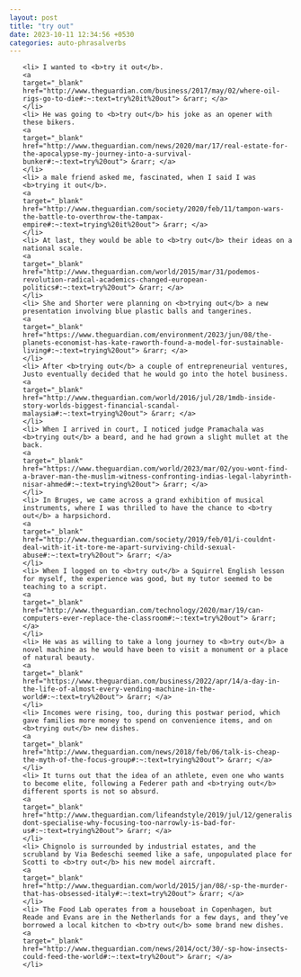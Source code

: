 ```yaml
---
layout: post
title: "try out"
date: 2023-10-11 12:34:56 +0530
categories: auto-phrasalverbs
---
```

<ol>

    <li> I wanted to <b>try it out</b>.
    <a 
    target="_blank" 
    href="http://www.theguardian.com/business/2017/may/02/where-oil-rigs-go-to-die#:~:text=try%20it%20out"> &rarr; </a>
    </li>
    <li> He was going to <b>try out</b> his joke as an opener with these bikers.
    <a 
    target="_blank" 
    href="http://www.theguardian.com/news/2020/mar/17/real-estate-for-the-apocalypse-my-journey-into-a-survival-bunker#:~:text=try%20out"> &rarr; </a>
    </li>
    <li> a male friend asked me, fascinated, when I said I was <b>trying it out</b>.
    <a 
    target="_blank" 
    href="http://www.theguardian.com/society/2020/feb/11/tampon-wars-the-battle-to-overthrow-the-tampax-empire#:~:text=trying%20it%20out"> &rarr; </a>
    </li>
    <li> At last, they would be able to <b>try out</b> their ideas on a national scale.
    <a 
    target="_blank" 
    href="http://www.theguardian.com/world/2015/mar/31/podemos-revolution-radical-academics-changed-european-politics#:~:text=try%20out"> &rarr; </a>
    </li>
    <li> She and Shorter were planning on <b>trying out</b> a new presentation involving blue plastic balls and tangerines.
    <a 
    target="_blank" 
    href="https://www.theguardian.com/environment/2023/jun/08/the-planets-economist-has-kate-raworth-found-a-model-for-sustainable-living#:~:text=trying%20out"> &rarr; </a>
    </li>
    <li> After <b>trying out</b> a couple of entrepreneurial ventures, Justo eventually decided that he would go into the hotel business.
    <a 
    target="_blank" 
    href="http://www.theguardian.com/world/2016/jul/28/1mdb-inside-story-worlds-biggest-financial-scandal-malaysia#:~:text=trying%20out"> &rarr; </a>
    </li>
    <li> When I arrived in court, I noticed judge Pramachala was <b>trying out</b> a beard, and he had grown a slight mullet at the back.
    <a 
    target="_blank" 
    href="https://www.theguardian.com/world/2023/mar/02/you-wont-find-a-braver-man-the-muslim-witness-confronting-indias-legal-labyrinth-nisar-ahmed#:~:text=trying%20out"> &rarr; </a>
    </li>
    <li> In Bruges, we came across a grand exhibition of musical instruments, where I was thrilled to have the chance to <b>try out</b> a harpsichord.
    <a 
    target="_blank" 
    href="http://www.theguardian.com/society/2019/feb/01/i-couldnt-deal-with-it-it-tore-me-apart-surviving-child-sexual-abuse#:~:text=try%20out"> &rarr; </a>
    </li>
    <li> When I logged on to <b>try out</b> a Squirrel English lesson for myself, the experience was good, but my tutor seemed to be teaching to a script.
    <a 
    target="_blank" 
    href="http://www.theguardian.com/technology/2020/mar/19/can-computers-ever-replace-the-classroom#:~:text=try%20out"> &rarr; </a>
    </li>
    <li> He was as willing to take a long journey to <b>try out</b> a novel machine as he would have been to visit a monument or a place of natural beauty.
    <a 
    target="_blank" 
    href="https://www.theguardian.com/business/2022/apr/14/a-day-in-the-life-of-almost-every-vending-machine-in-the-world#:~:text=try%20out"> &rarr; </a>
    </li>
    <li> Incomes were rising, too, during this postwar period, which gave families more money to spend on convenience items, and on <b>trying out</b> new dishes.
    <a 
    target="_blank" 
    href="http://www.theguardian.com/news/2018/feb/06/talk-is-cheap-the-myth-of-the-focus-group#:~:text=trying%20out"> &rarr; </a>
    </li>
    <li> It turns out that the idea of an athlete, even one who wants to become elite, following a Federer path and <b>trying out</b> different sports is not so absurd.
    <a 
    target="_blank" 
    href="http://www.theguardian.com/lifeandstyle/2019/jul/12/generalise-dont-specialise-why-focusing-too-narrowly-is-bad-for-us#:~:text=trying%20out"> &rarr; </a>
    </li>
    <li> Chignolo is surrounded by industrial estates, and the scrubland by Via Bedeschi seemed like a safe, unpopulated place for Scotti to <b>try out</b> his new model aircraft.
    <a 
    target="_blank" 
    href="http://www.theguardian.com/world/2015/jan/08/-sp-the-murder-that-has-obsessed-italy#:~:text=try%20out"> &rarr; </a>
    </li>
    <li> The Food Lab operates from a houseboat in Copenhagen, but Reade and Evans are in the Netherlands for a few days, and they’ve borrowed a local kitchen to <b>try out</b> some brand new dishes.
    <a 
    target="_blank" 
    href="http://www.theguardian.com/news/2014/oct/30/-sp-how-insects-could-feed-the-world#:~:text=try%20out"> &rarr; </a>
    </li>